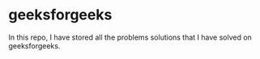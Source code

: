 # geeksforgeeks
In this repo, I have stored all the problems solutions that I have solved on geeksforgeeks.
